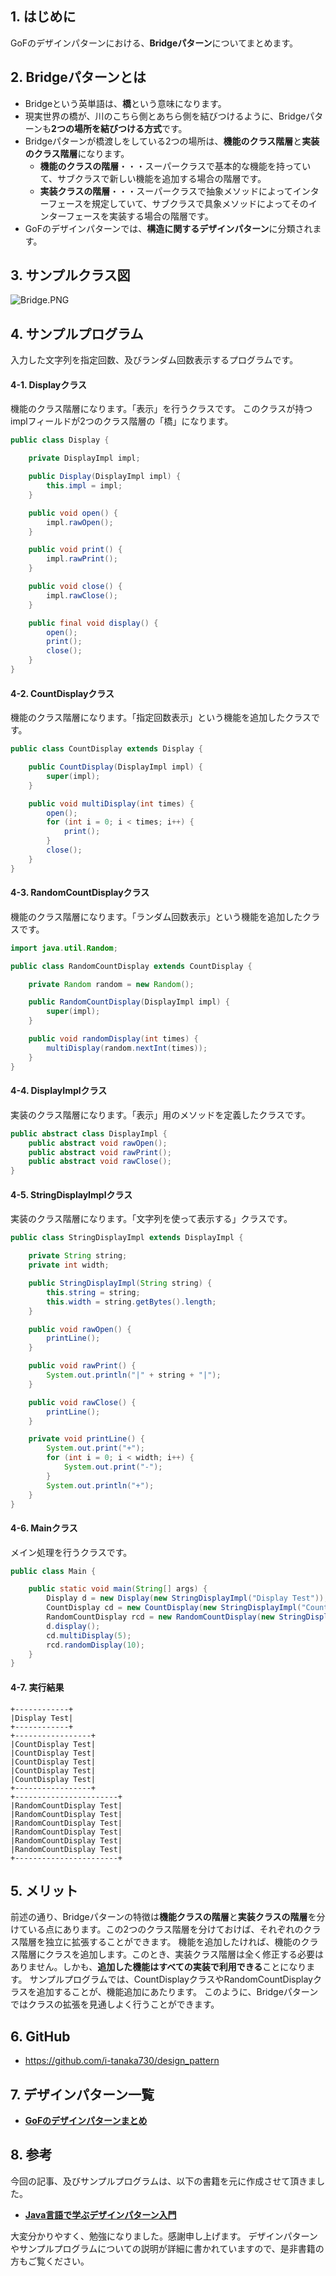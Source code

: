 ## 1. はじめに

GoFのデザインパターンにおける、**Bridgeパターン**についてまとめます。

## 2. Bridgeパターンとは
- Bridgeという英単語は、**橋**という意味になります。
- 現実世界の橋が、川のこちら側とあちら側を結びつけるように、Bridgeパターンも**2つの場所を結びつける方式**です。
- Bridgeパターンが橋渡しをしている2つの場所は、**機能のクラス階層**と**実装のクラス階層**になります。
  - **機能のクラスの階層**・・・スーパークラスで基本的な機能を持っていて、サブクラスで新しい機能を追加する場合の階層です。
  - **実装クラスの階層**・・・スーパークラスで抽象メソッドによってインターフェースを規定していて、サブクラスで具象メソッドによってそのインターフェースを実装する場合の階層です。
- GoFのデザインパターンでは、**構造に関するデザインパターン**に分類されます。

## 3. サンプルクラス図
![Bridge.PNG](https://qiita-image-store.s3.amazonaws.com/0/247638/de5c1a21-a37c-371d-7ef4-f305eba30bad.png)

## 4. サンプルプログラム
入力した文字列を指定回数、及びランダム回数表示するプログラムです。

#### 4-1. Displayクラス
機能のクラス階層になります。「表示」を行うクラスです。
このクラスが持つimplフィールドが2つのクラス階層の「橋」になります。

```java:Display.java
public class Display {

	private DisplayImpl impl;

	public Display(DisplayImpl impl) {
		this.impl = impl;
	}

	public void open() {
		impl.rawOpen();
	}

	public void print() {
		impl.rawPrint();
	}

	public void close() {
		impl.rawClose();
	}

	public final void display() {
		open();
		print();
		close();
	}
}
```

#### 4-2. CountDisplayクラス
機能のクラス階層になります。「指定回数表示」という機能を追加したクラスです。

```java:CountDisplay.java
public class CountDisplay extends Display {

	public CountDisplay(DisplayImpl impl) {
		super(impl);
	}

	public void multiDisplay(int times) {
		open();
		for (int i = 0; i < times; i++) {
			print();
		}
		close();
	}
}
```

#### 4-3. RandomCountDisplayクラス
機能のクラス階層になります。「ランダム回数表示」という機能を追加したクラスです。

```java:RandomCountDisplay.java
import java.util.Random;

public class RandomCountDisplay extends CountDisplay {

    private Random random = new Random();

	public RandomCountDisplay(DisplayImpl impl) {
		super(impl);
	}

	public void randomDisplay(int times) {
        multiDisplay(random.nextInt(times));
	}
}
```

#### 4-4. DisplayImplクラス
実装のクラス階層になります。「表示」用のメソッドを定義したクラスです。

```java:DisplayImpl.java
public abstract class DisplayImpl {
	public abstract void rawOpen();
	public abstract void rawPrint();
	public abstract void rawClose();
}
```

#### 4-5. StringDisplayImplクラス
実装のクラス階層になります。「文字列を使って表示する」クラスです。

```java:StringDisplayImpl.java
public class StringDisplayImpl extends DisplayImpl {

	private String string;
	private int width;

	public StringDisplayImpl(String string) {
		this.string = string;
		this.width = string.getBytes().length;
	}

	public void rawOpen() {
		printLine();
	}

	public void rawPrint() {
		System.out.println("|" + string + "|");
	}

	public void rawClose() {
		printLine();
	}

	private void printLine() {
		System.out.print("+");
		for (int i = 0; i < width; i++) {
			System.out.print("-");
		}
		System.out.println("+");
	}
}
```

#### 4-6. Mainクラス
メイン処理を行うクラスです。

```java:Main.java
public class Main {

	public static void main(String[] args) {
		Display d = new Display(new StringDisplayImpl("Display Test"));
		CountDisplay cd = new CountDisplay(new StringDisplayImpl("CountDisplay Test"));
		RandomCountDisplay rcd = new RandomCountDisplay(new StringDisplayImpl("RandomCountDisplay Test"));
		d.display();
		cd.multiDisplay(5);
		rcd.randomDisplay(10);
	}
}
```

#### 4-7. 実行結果
```
+------------+
|Display Test|
+------------+
+-----------------+
|CountDisplay Test|
|CountDisplay Test|
|CountDisplay Test|
|CountDisplay Test|
|CountDisplay Test|
+-----------------+
+-----------------------+
|RandomCountDisplay Test|
|RandomCountDisplay Test|
|RandomCountDisplay Test|
|RandomCountDisplay Test|
|RandomCountDisplay Test|
|RandomCountDisplay Test|
+-----------------------+
```

## 5. メリット
前述の通り、Bridgeパターンの特徴は**機能クラスの階層**と**実装クラスの階層**を分けている点にあります。この2つのクラス階層を分けておけば、それぞれのクラス階層を独立に拡張することができます。
機能を追加したければ、機能のクラス階層にクラスを追加します。このとき、実装クラス階層は全く修正する必要はありません。しかも、**追加した機能はすべての実装で利用できる**ことになります。
サンプルプログラムでは、CountDisplayクラスやRandomCountDisplayクラスを追加することが、機能追加にあたります。
このように、Bridgeパターンではクラスの拡張を見通しよく行うことができます。

## 6. GitHub
- https://github.com/i-tanaka730/design_pattern

## 7. デザインパターン一覧
- [**GoFのデザインパターンまとめ**](https://qiita.com/i-tanaka730/items/c63c6c22abd1477e0ba0)

## 8. 参考
今回の記事、及びサンプルプログラムは、以下の書籍を元に作成させて頂きました。

- [**Java言語で学ぶデザインパターン入門**](
https://www.amazon.co.jp/%E5%A2%97%E8%A3%9C%E6%94%B9%E8%A8%82%E7%89%88Java%E8%A8%80%E8%AA%9E%E3%81%A7%E5%AD%A6%E3%81%B6%E3%83%87%E3%82%B6%E3%82%A4%E3%83%B3%E3%83%91%E3%82%BF%E3%83%BC%E3%83%B3%E5%85%A5%E9%96%80-%E7%B5%90%E5%9F%8E-%E6%B5%A9/dp/4797327030/ref=sr_1_1?ie=UTF8&qid=1549628781)

大変分かりやすく、勉強になりました。感謝申し上げます。
デザインパターンやサンプルプログラムについての説明が詳細に書かれていますので、是非書籍の方もご覧ください。
